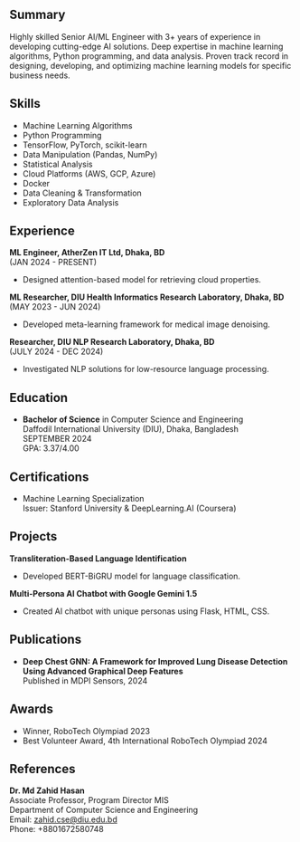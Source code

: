 ## Summary
Highly skilled Senior AI/ML Engineer with 3+ years of experience in developing cutting-edge AI solutions. Deep expertise in machine learning algorithms, Python programming, and data analysis. Proven track record in designing, developing, and optimizing machine learning models for specific business needs.

## Skills
- Machine Learning Algorithms
- Python Programming
- TensorFlow, PyTorch, scikit-learn
- Data Manipulation (Pandas, NumPy)
- Statistical Analysis
- Cloud Platforms (AWS, GCP, Azure)
- Docker
- Data Cleaning & Transformation
- Exploratory Data Analysis

## Experience
**ML Engineer, AtherZen IT Ltd, Dhaka, BD**  
(JAN 2024 - PRESENT)
- Designed attention-based model for retrieving cloud properties.
  
**ML Researcher, DIU Health Informatics Research Laboratory, Dhaka, BD**  
(MAY 2023 - JUN 2024)
- Developed meta-learning framework for medical image denoising.

**Researcher, DIU NLP Research Laboratory, Dhaka, BD**  
(JULY 2024 - DEC 2024)
- Investigated NLP solutions for low-resource language processing.

## Education
- **Bachelor of Science** in Computer Science and Engineering  
  Daffodil International University (DIU), Dhaka, Bangladesh  
  SEPTEMBER 2024  
  GPA: 3.37/4.00

## Certifications
- Machine Learning Specialization  
  Issuer: Stanford University & DeepLearning.AI (Coursera)

## Projects
**Transliteration-Based Language Identification**  
- Developed BERT-BiGRU model for language classification.
  
**Multi-Persona AI Chatbot with Google Gemini 1.5**  
- Created AI chatbot with unique personas using Flask, HTML, CSS.

## Publications
- **Deep Chest GNN: A Framework for Improved Lung Disease Detection Using Advanced Graphical Deep Features**  
  Published in MDPI Sensors, 2024

## Awards
- Winner, RoboTech Olympiad 2023
- Best Volunteer Award, 4th International RoboTech Olympiad 2024

## References
**Dr. Md Zahid Hasan**  
Associate Professor, Program Director MIS  
Department of Computer Science and Engineering  
Email: zahid.cse@diu.edu.bd  
Phone: +8801672580748